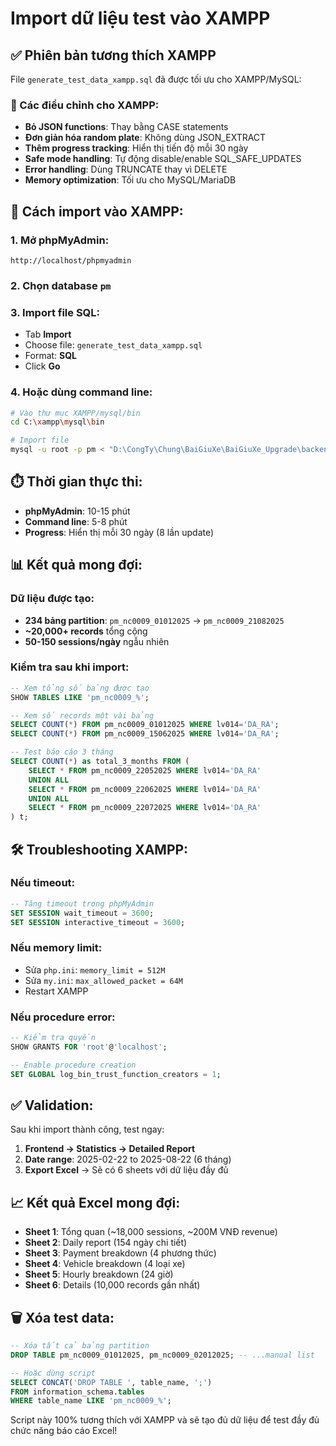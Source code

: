 # Import dữ liệu test vào XAMPP

## ✅ Phiên bản tương thích XAMPP

File `generate_test_data_xampp.sql` đã được tối ưu cho XAMPP/MySQL:

### 🔧 Các điều chỉnh cho XAMPP:

- **Bỏ JSON functions**: Thay bằng CASE statements
- **Đơn giản hóa random plate**: Không dùng JSON_EXTRACT
- **Thêm progress tracking**: Hiển thị tiến độ mỗi 30 ngày
- **Safe mode handling**: Tự động disable/enable SQL_SAFE_UPDATES
- **Error handling**: Dùng TRUNCATE thay vì DELETE
- **Memory optimization**: Tối ưu cho MySQL/MariaDB

## 🚀 Cách import vào XAMPP:

### 1. Mở phpMyAdmin:

```
http://localhost/phpmyadmin
```

### 2. Chọn database `pm`

### 3. Import file SQL:

- Tab **Import**
- Choose file: `generate_test_data_xampp.sql`
- Format: **SQL**
- Click **Go**

### 4. Hoặc dùng command line:

```bash
# Vào thư mục XAMPP/mysql/bin
cd C:\xampp\mysql\bin

# Import file
mysql -u root -p pm < "D:\CongTy\Chung\BaiGiuXe\BaiGiuXe_Upgrade\backend\sql\generate_test_data_xampp.sql"
```

## ⏱️ Thời gian thực thi:

- **phpMyAdmin**: 10-15 phút
- **Command line**: 5-8 phút
- **Progress**: Hiển thị mỗi 30 ngày (8 lần update)

## 📊 Kết quả mong đợi:

### Dữ liệu được tạo:

- **234 bảng partition**: `pm_nc0009_01012025` → `pm_nc0009_21082025`
- **~20,000+ records** tổng cộng
- **50-150 sessions/ngày** ngẫu nhiên

### Kiểm tra sau khi import:

```sql
-- Xem tổng số bảng được tạo
SHOW TABLES LIKE 'pm_nc0009_%';

-- Xem số records một vài bảng
SELECT COUNT(*) FROM pm_nc0009_01012025 WHERE lv014='DA_RA';
SELECT COUNT(*) FROM pm_nc0009_15062025 WHERE lv014='DA_RA';

-- Test báo cáo 3 tháng
SELECT COUNT(*) as total_3_months FROM (
    SELECT * FROM pm_nc0009_22052025 WHERE lv014='DA_RA'
    UNION ALL
    SELECT * FROM pm_nc0009_22062025 WHERE lv014='DA_RA'
    UNION ALL
    SELECT * FROM pm_nc0009_22072025 WHERE lv014='DA_RA'
) t;
```

## 🛠️ Troubleshooting XAMPP:

### Nếu timeout:

```sql
-- Tăng timeout trong phpMyAdmin
SET SESSION wait_timeout = 3600;
SET SESSION interactive_timeout = 3600;
```

### Nếu memory limit:

- Sửa `php.ini`: `memory_limit = 512M`
- Sửa `my.ini`: `max_allowed_packet = 64M`
- Restart XAMPP

### Nếu procedure error:

```sql
-- Kiểm tra quyền
SHOW GRANTS FOR 'root'@'localhost';

-- Enable procedure creation
SET GLOBAL log_bin_trust_function_creators = 1;
```

## ✅ Validation:

Sau khi import thành công, test ngay:

1. **Frontend → Statistics → Detailed Report**
2. **Date range**: 2025-02-22 to 2025-08-22 (6 tháng)
3. **Export Excel** → Sẽ có 6 sheets với dữ liệu đầy đủ

## 📈 Kết quả Excel mong đợi:

- **Sheet 1**: Tổng quan (~18,000 sessions, ~200M VNĐ revenue)
- **Sheet 2**: Daily report (154 ngày chi tiết)
- **Sheet 3**: Payment breakdown (4 phương thức)
- **Sheet 4**: Vehicle breakdown (4 loại xe)
- **Sheet 5**: Hourly breakdown (24 giờ)
- **Sheet 6**: Details (10,000 records gần nhất)

## 🗑️ Xóa test data:

```sql
-- Xóa tất cả bảng partition
DROP TABLE pm_nc0009_01012025, pm_nc0009_02012025; -- ...manual list

-- Hoặc dùng script
SELECT CONCAT('DROP TABLE ', table_name, ';')
FROM information_schema.tables
WHERE table_name LIKE 'pm_nc0009_%';
```

Script này 100% tương thích với XAMPP và sẽ tạo đủ dữ liệu để test đầy đủ chức năng báo cáo Excel!
